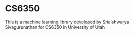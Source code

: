 # CS6350
This is a machine learning library developed by Sriaishwarya Sivagurunathan for CS6350 in University of Utah
